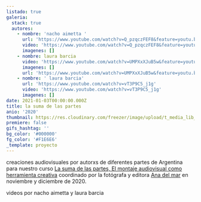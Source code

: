 ```yaml
---
listado: true
galeria:
  stack: true
  autores:
    - nombre: 'nacho aimetta '
      url: 'https://www.youtube.com/watch?v=Q_pzqczFEF8&feature=youtu.be'
      video: 'https://www.youtube.com/watch?v=Q_pzqczFEF8&feature=youtu.be'
      imagenes: []
    - nombre: laura barcia
      video: 'https://www.youtube.com/watch?v=UMPXxXJuB5w&feature=youtu.be'
      imagenes: []
      url: 'https://www.youtube.com/watch?v=UMPXxXJuB5w&feature=youtu.be'
    - nombre: ' laura barcia'
      url: 'https://www.youtube.com/watch?v=vT3P9C5_j1g'
      video: 'https://www.youtube.com/watch?v=vT3P9C5_j1g'
      imagenes: []
date: 2021-01-03T00:00:00.000Z
title: la suma de las partes
anio: '2020'
thumbnail: https://res.cloudinary.com/freezer/image/upload/t_media_lib_thumb/v1609702083/2021/WhatsApp_Image_2021-01-03_at_16.24.08_lqkid8.jpg
premiere: false
gifs_hashtag: ''
bg_color: '#000000'
fg_color: '#F1E6E6'
_template: proyecto
---
```


creaciones audiovisuales por autorxs de diferentes partes de Argentina para nuestro curso [La suma de las partes,  El montaje audiovisual como herramienta creativa](https://freezer.com.ar/cursos/la-suma-de-las-partes-el-montaje-audiovisual-como-herramienta-creativa/) coordinado por la fotógrafa y editora [Ana del mar](https://www.instagram.com/anadelmar__/) en noviembre y diciembre de 2020.

videos por nacho aimetta y laura barcia
